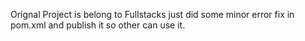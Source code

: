 Orignal Project is belong to Fullstacks just did some minor error fix in pom.xml and publish it so other can use it. 
